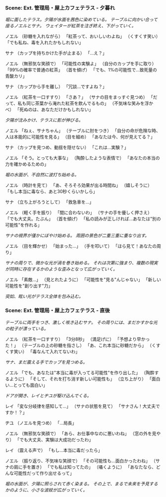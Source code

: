 ### Scene: Ext. 管理局・屋上カフェテラス - 夕暮れ

_堀に面したテラス。夕陽が水面を茜色に染めている。_
_テーブルに向かい合って座るノエルとサナ。_
_ウェイターが紅茶を注ぎ終え、下がっていく。_

ノエル
（砂糖を入れながら）
「紅茶って、おいしいわよね」
（くすくす笑い）
「でも私ね、毒を入れたかもしれない」

サナ
（カップを持ちかけた手が止まる）
「...え？」

ノエル
（無邪気な笑顔で）
「可能性の実験よ」
（自分のカップを手に取り）
「99%の確率で普通の紅茶」
（首を傾げ）
「でも、1%の可能性で...致死量の青酸カリ」

サナ
（カップから手を離し）
「冗談...ですよね？」

ノエル
（紅茶を一口すすり）
「さあ？」
（サナの目をまっすぐ見つめ）
「だって、私も同じ茶葉から淹れた紅茶を飲んでるもの」
（不気味な笑みを浮かべ）
「死ぬのは、あなただけかもしれない」

_夕陽が沈みかけ、テラスに影が伸びる。_

ノエル
「ねぇ、サナちゃん」
（テーブルに肘をつき）
「自分の命が危険な時、人は本能的に可能性を見る」
（目を細め）
「あなたは今、何が見えてる？」

サナ
（カップを見つめ、動揺を隠せない）
「これは...実験？」

ノエル
「そう。とっても大事な」
（陶酔したような表情で）
「あなたの本当の力を確かめるための」

_堀の水面が、不自然に波打ち始める。_

ノエル
（時計を見て）
「あ、そろそろ効果が出る時間ね」
（嬉しそうに）
「もし本当に毒なら、あと30秒くらいかしら」

サナ
（立ち上がろうとして）
「救急車を...」

ノエル
（軽く手を振り）
「間に合わないわ」
（サナの手を優しく押さえ）
「でも大丈夫。たぶん」
（首を傾げ）
「私の読みが正しければ...あなたは"別の可能性"を作れる」

_サナの視界が僅かにぼやけ始める。_
_周囲の景色が二重三重に重なり出す。_

ノエル
（目を輝かせ）
「始まった...」
（手を叩いて）
「ほら見て！あなたの周り」

_サナの周りで、微かな光が渦を巻き始める。_
_それは次第に強まり、複数の現実が同時に存在するかのような歪みとなって広がっていく。_

ノエル
「素敵...」
（見とれたように）
「可能性を"見る"んじゃない」
「新しい可能性を"創り出す"力」

_突如、眩い光がテラス全体を包み込む。_

### Scene: Ext. 管理局・屋上カフェテラス - 直後

_テーブルに両手をつき、激しく咳き込むサナ。_
_その周りには、まだかすかな光の粒子が漂っている。_

ノエル
（紅茶を一口すすり）
「3分8秒」
（満足げに）
「予想より早かった！」
（テーブルの上の砂糖を指さし）
「あ、これ本当に砂糖だから」
（くすくす笑い）
「毒なんて入れてないわ」

_サナ、まだ震える手でカップを見つめる。_

ノエル
「でも、あなたは"本当に毒が入ってる可能性"を作り出した」
（陶酔するように）
「そして、それを打ち消す新しい可能性も」
（立ち上がり）
「面白い...とっても面白い」

_ドアが開き、レイとヂユが駆け込んでくる。_

レイ
「変な分岐律を感知して...」
（サナの状態を見て）
「サナさん！大丈夫ですか！？」

ヂユ
（ノエルを見つめ）
「...局長」

ノエル
（無邪気な笑顔で）
「あら、お仕事中なのに悪いわね」
（窓の外を見やり）
「でも大丈夫、実験は大成功だったわ」

レイ
（震える声で）
「もし...本当に毒だったら」

ノエル
（振り返り、不気味な笑顔で）
「その可能性も...面白かったわね」
（サナの肩に手を置き）
「でも私は知ってたの」
（囁くように）
「あなたなら、どんな可能性だって作り出せるって」

_堀の水面が、夕陽に照らされて赤く染まる。_
_その上で、まるで未来を予見するかのように、小さな波紋が広がっていく。_